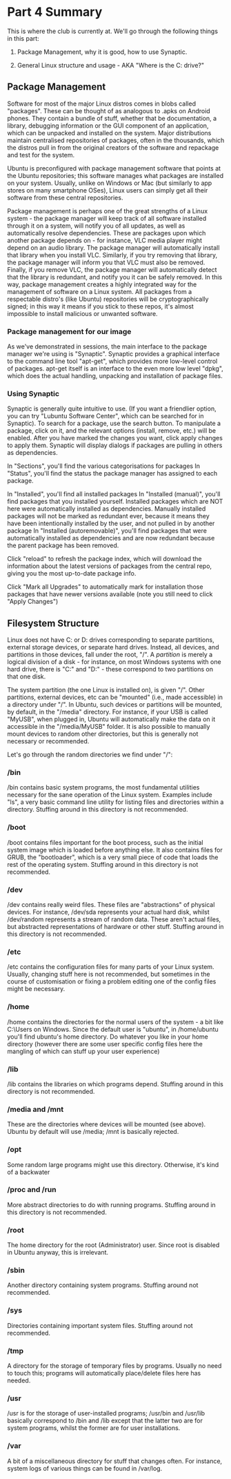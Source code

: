 # Part 4 Summary #

This is where the club is currently at. We'll go through the following things in this part:

1) Package Management, why it is good, how to use Synaptic.

2) General Linux structure and usage - AKA "Where is the C: drive?"

## Package Management ##

Software for most of the major Linux distros comes in blobs called "packages". These can be thought of as analogous to .apks on Android phones. They contain a bundle of stuff, whether that be documentation, a library, debugging information or the GUI component of an application, which can be unpacked and installed on the system. Major distributions maintain centralised repositories of packages, often in the thousands, which the distros pull in from the original creators of the software and repackage and test for the system.

Ubuntu is preconfigured with package management software that points at the Ubuntu repositories; this software manages what packages are installed on your system. Usually, unlike on Windows or Mac (but similarly to app stores on many smartphone OSes), Linux users can simply get all their software from these central repositories.

Package management is perhaps one of the great strengths of a Linux system - the package manager will keep track of all software installed through it on a system, will notify you of all updates, as well as automatically resolve dependencies. These are packages upon which another package depends on - for instance, VLC media player might depend on an audio library. The package manager will automatically install that library when you install VLC. Similarly, if you try removing that library, the package manager will inform you that VLC must also be removed. Finally, if you remove VLC, the package manager will automatically detect that the library is redundant, and notify you it can be safely removed. In this way, package management creates a highly integrated way for the management of software on a Linux system. All packages from a respectable distro's (like Ubuntu) repositories will be cryptographically signed; in this way it means if you stick to these repos, it's almost impossible to install malicious or unwanted software.

### Package management for our image ###

As we've demonstrated in sessions, the main interface to the package manager we're using is "Synaptic". Synaptic provides a graphical interface to the command line tool "apt-get", which provides more low-level control of packages. apt-get itself is an interface to the even more low level "dpkg", which does the actual handling, unpacking and installation of package files.

### Using Synaptic ###

Synaptic is generally quite intuitive to use. (If you want a friendlier option, you can try "Lubuntu Software Center", which can be searched for in Synaptic).
 To search for a package, use the search button. To manipulate a package, click on it, and the relevant options (install, remove, etc.) will be enabled. After you have marked the changes you want, click apply changes to apply them. Synaptic will display dialogs if packages are pulling in others as dependencies.

In "Sections", you'll find the various categorisations for packages
In "Status", you'll find the status the package manager has assigned to each package.

In "Installed", you'll find all installed packages
In "Installed (manual)", you'll find packages that you installed yourself. Installed packages which are NOT here were automatically installed as dependencies. Manually installed packages will not be marked as redundant ever, because it means they have been intentionally installed by the user, and not pulled in by another package
In "Installed (autoremovable)", you'll find packages that were automatically installed as dependencies and are now redundant because the parent package has been removed.

Click "reload" to refresh the package index, which will download the information about the latest versions of packages from the central repo, giving you the most up-to-date package info.

Click "Mark all Upgrades" to automatically mark for installation those packages that have newer versions available (note you still need to click "Apply Changes")

## Filesystem Structure ##

Linux does not have C: or D: drives corresponding to separate partitions, external storage devices, or separate hard drives. Instead, all devices, and partitions in those devices, fall under the root, "/". A *partition* is merely a logical division of a disk - for instance, on most Windows systems with one hard drive, there is "C:" and "D:" - these correspond to two partitions on that one disk.

The system partition (the one Linux is installed on), is given "/". Other partitions, external devices, etc can be "mounted" (i.e., made accessible) in a directory under "/". In Ubuntu, such devices or partitions will be mounted, by default, in the "/media" directory. For instance, if your USB is called "MyUSB", when plugged in, Ubuntu will automatically make the data on it accessible in the "/media/MyUSB" folder. It is also possible to manually mount devices to random other directories, but this is generally not necessary or recommended.

Let's go through the random directories we find under "/":

### /bin ###

/bin contains basic system programs, the most fundamental utilities necessary for the sane operation of the Linux system. Examples include "ls", a very basic command line utility for listing files and directories within a directory. Stuffing around in this directory is not recommended.

### /boot ###

/boot contains files important for the boot process, such as the initial system image which is loaded before anything else. It also contains files for GRUB, the "bootloader", which is a very small piece of code that loads the rest of the operating system. Stuffing around in this directory is not recommended.

### /dev ###

/dev contains really weird files. These files are "abstractions" of physical devices. For instance, /dev/sda represents your actual hard disk, whilst /dev/random represents a stream of random data. These aren't actual files, but abstracted representations of hardware or other stuff. Stuffing around in this directory is not recommended.

### /etc ###

/etc contains the configuration files for many parts of your Linux system. Usually, changing stuff here is not recommended, but sometimes in the course of customisation or fixing a problem editing one of the config files might be necessary.

### /home ###

/home contains the directories for the normal users of the system - a bit like C:\Users on Windows. Since the default user is "ubuntu", in /home/ubuntu you'll find ubuntu's home directory. Do whatever you like in your home directory (however there are some user specific config files here the mangling of which can stuff up your user experience)

### /lib ###

/lib contains the libraries on which programs depend. Stuffing around in this directory is not recommended.

### /media and /mnt ###

These are the directories where devices will be mounted (see above). Ubuntu by default will use /media; /mnt is basically rejected.

### /opt ###

Some random large programs might use this directory. Otherwise, it's kind of a backwater

### /proc and /run ###

More abstract directories to do with running programs. Stuffing around in this directory is not recommended.

### /root ###

The home directory for the root (Administrator) user. Since root is disabled in Ubuntu anyway, this is irrelevant.

### /sbin ###

Another directory containing system programs. Stuffing around not recommended.

### /sys ###

Directories containing important system files. Stuffing around not recommended.

### /tmp ###

A directory for the storage of temporary files by programs. Usually no need to touch this; programs will automatically place/delete files here has needed.

### /usr ###

/usr is for the storage of user-installed programs; /usr/bin and /usr/lib basically correspond to /bin and /lib except that the latter two are for system programs, whilst the former are for user installations.

### /var ###

A bit of a miscellaneous directory for stuff that changes often. For instance, system logs of various things can be found in /var/log.
